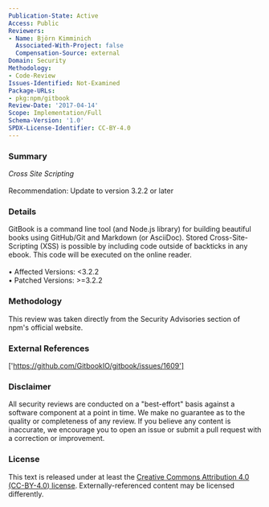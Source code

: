 ```yaml
---
Publication-State: Active
Access: Public
Reviewers:
- Name: Björn Kimminich
  Associated-With-Project: false
  Compensation-Source: external
Domain: Security
Methodology:
- Code-Review
Issues-Identified: Not-Examined
Package-URLs:
- pkg:npm/gitbook
Review-Date: '2017-04-14'
Scope: Implementation/Full
Schema-Version: '1.0'
SPDX-License-Identifier: CC-BY-4.0
---
```

### Summary
*Cross Site Scripting*<br><br>Recommendation: Update to version 3.2.2 or later
### Details
GitBook is a command line tool (and Node.js library) for building beautiful books using GitHub/Git and Markdown (or AsciiDoc).   Stored Cross-Site-Scripting (XSS) is possible by including code outside of backticks in any ebook. This code will be executed on the online reader.
<br><br>• Affected Versions: <3.2.2
<br>• Patched Versions: >=3.2.2
### Methodology
This review was taken directly from the Security Advisories section of npm's official website.
### External References
['https://github.com/GitbookIO/gitbook/issues/1609']
### Disclaimer
All security reviews are conducted on a "best-effort" basis against a software component at a point in time. We make no guarantee as to the quality or completeness of any review. If you believe any content is inaccurate, we encourage you to open an issue or submit a pull request with a correction or improvement.
### License
This text is released under at least the [Creative Commons Attribution 4.0 (CC-BY-4.0) license](https://creativecommons.org/licenses/by/4.0/legalcode.txt). Externally-referenced content may be licensed differently.
